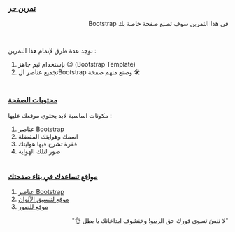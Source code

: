 <p dir="rtl">
<h3><a href="https://github.com/kuwaitcodes/UC-web-cw-4">تمرين حر </a></h3></p>


<p dir="rtl">في هذا التمرين سوف تصنع صفحة خاصة بك Bootstrap</p><br>
<p dir="rtl">

توجد عدة طرق لإتمام هذا التمرين :
  1. بإستخدام ثيم جاهز 😉 (Bootstrap Template)
  2. تجميع عناصر الBootstrap وصنع منهم صفحة 🛠

</p>

<h1></h1>

<p dir="rtl">
<h3><a href="https://github.com/kuwaitcodes/UC-web-cw-4">محتويات الصفحة </a></h3></p>

<p dir="rtl">

مكونات اساسية لابد يحتوي موقعك عليها :
  1. عناصر Bootstrap
  1. اسمك وهوايتك المفضلة
  2. فقرة تشرح فيها هوايتك
  3. صور لتلك الهواية
</p>

<h1></h1>

<p dir="rtl">
<h3><a href="https://github.com/kuwaitcodes/UC-web-cw-4">مواقع تساعدك في بناء صفحتك </a></h3></p>

<p dir="rtl">

  1. [عناصر Bootstrap](https://getbootstrap.com/docs)
  1. [موقع لتنسيق الألوان](https://coolors.co/)
  2. [موقع للصور](https://www.pexels.com/)
</p>

 <p dir="rtl">
"لا تنسَ تسوي فورك حق الريبو! وخنشوف ابداعاتك يا بطل 👌"
</p>


